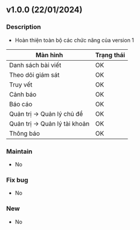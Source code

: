 ## v1.0.0 (22/01/2024)

### Description

- Hoàn thiện toàn bộ các chức năng của version 1

| Màn hình                      | Trạng thái |
|-------------------------------|------------|
| Danh sách bài viết            | OK         | 
| Theo dõi giám sát             | OK         |
| Truy vết                      | OK         | 
| Cảnh báo                      | OK         | 
| Báo cáo                       | OK         | 
| Quản trị -> Quản lý chủ đề    | OK         | 
| Quản trị -> Quản lý tài khoản | OK         | 
| Thông báo                     | OK         | 

### Maintain

- No

### Fix bug

- No

### New

- No
